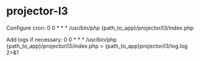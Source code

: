 # projector-l3

Configure cron: 
0 0 * * * /usr/bin/php {path_to_app}/projector/l3/index.php 

Add logs if necessary: 
0 0 * * * /usr/bin/php {path_to_app}/projector/l3/index.php > {path_to_app}projector/l3/log.log 2>&1
